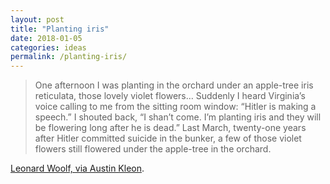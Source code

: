 ```yaml
---
layout: post
title: "Planting iris"
date: 2018-01-05
categories: ideas
permalink: /planting-iris/
---
```


> One afternoon I was planting in the orchard under an apple-tree iris reticulata, those lovely violet flowers… Suddenly I heard Virginia’s voice calling to me from the sitting room window: “Hitler is making a speech.” I shouted back, “I shan’t come. I’m planting iris and they will be flowering long after he is dead.” Last March, twenty-one years after Hitler committed suicide in the bunker, a few of those violet flowers still flowered under the apple-tree in the orchard.

[Leonard Woolf, via Austin Kleon](https://austinkleon.com/2017/03/23/planting-iris/).